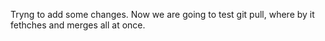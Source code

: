Tryng to add some changes.
Now we are going to test git pull, where by it fethches and merges all at once.
